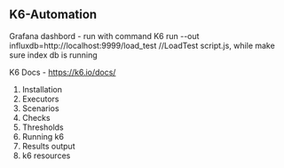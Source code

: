## K6-Automation

Grafana dashbord - 
run with command K6 run --out influxdb=http://localhost:9999/load_test //LoadTest script.js, while make sure index db is running

K6 Docs - 
https://k6.io/docs/

1. Installation
2. Executors  
3. Scenarios 
4. Checks 
5. Thresholds 
6. Running k6 
7. Results output 
8. k6 resources 